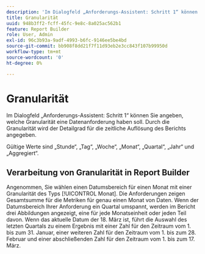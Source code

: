 ```yaml
---
description: 'Im Dialogfeld „Anforderungs-Assistent: Schritt 1“ können Sie angeben, welche Granularität eine Datenanforderung haben soll. Durch die Granularität wird der Detailgrad für die zeitliche Auflösung des Berichts angegeben.'
title: Granularität
uuid: 948b3ff2-fcff-45fc-9e8c-8a025ac562b1
feature: Report Builder
role: User, Admin
exl-id: 96c3b93a-9adf-4993-b6fc-9146ee5be4bd
source-git-commit: bb908f8dd21f7f11d93eb2e3cc843f107b99950d
workflow-type: tm+mt
source-wordcount: '0'
ht-degree: 0%

---
```


# Granularität

Im Dialogfeld „Anforderungs-Assistent: Schritt 1“ können Sie angeben, welche Granularität eine Datenanforderung haben soll. Durch die Granularität wird der Detailgrad für die zeitliche Auflösung des Berichts angegeben.

Gültige Werte sind „Stunde“, „Tag“, „Woche“, „Monat“, „Quartal“, „Jahr“ und „Aggregiert“.

## Verarbeitung von Granularität in Report Builder

Angenommen, Sie wählen einen Datumsbereich für einen Monat mit einer Granularität des Typs [!UICONTROL Monat]. Die Anforderungen zeigen Gesamtsumme für die Metriken für genau einen Monat von Daten. Wenn der Datumsbereich Ihrer Anforderung ein Quartal umspannt, werden im Bericht drei Abbildungen angezeigt, eine für jede Monatseinheit oder jeden Teil davon. Wenn das aktuelle Datum der 18. März ist, führt die Auswahl des letzten Quartals zu einem Ergebnis mit einer Zahl für den Zeitraum vom 1. bis zum 31. Januar, einer weiteren Zahl für den Zeitraum vom 1. bis zum 28. Februar und einer abschließenden Zahl für den Zeitraum vom 1. bis zum 17. März.
